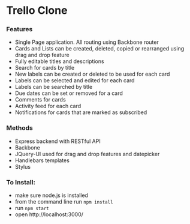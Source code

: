 # Trello Clone

### Features
* Single Page application. All routing using Backbone router
* Cards and Lists can be created, deleted, copied or rearranged using drag and drop feature
* Fully editable titles and descriptions
* Search for cards by title
* New labels can be created or deleted to be used for each card 
* Labels can be selected and edited for each card
* Labels can be searched by title
* Due dates can be set or removed for a card
* Comments for cards
* Activity feed for each card
* Notifications for cards that are marked as subscribed

### Methods

* Express backend with RESTful API
* Backbone 
* JQuery-UI used for drag and drop features and datepicker
* Handlebars templates
* Stylus


### To Install:

* make sure node.js is installed
* from the command line run `npm install`
* run `npm start`
* open http://localhost:3000/ 